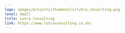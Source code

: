 ```yaml
---
logo: images/projects/thumbnails/lutra_consulting.png
level: Small
title: Lutra Consulting
link: https://www.lutraconsulting.co.uk/
---
```

